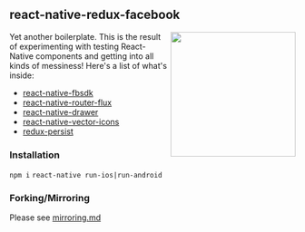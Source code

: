 ## react-native-redux-facebook
<img src="https://github.com/bkspace/react-native-redux-facebook/blob/master/RNBoilerExample.gif" width="220px" align="right" />
Yet another boilerplate. This is the result of experimenting with testing React-Native components and getting into all kinds of
messiness! Here's a list of what's inside:

- [react-native-fbsdk](https://github.com/facebook/react-native-fbsdk)
- [react-native-router-flux](https://github.com/aksonov/react-native-router-flux)
- [react-native-drawer](https://github.com/root-two/react-native-drawer)
- [react-native-vector-icons](https://github.com/oblador/react-native-vector-icons)
- [redux-persist](https://github.com/rt2zz/redux-persist)

### Installation
`npm i`
`react-native run-ios|run-android`

### Forking/Mirroring
Please see [mirroring.md](https://github.com/bkspace/react-native-redux-facebook/blob/master/mirroring.md)
